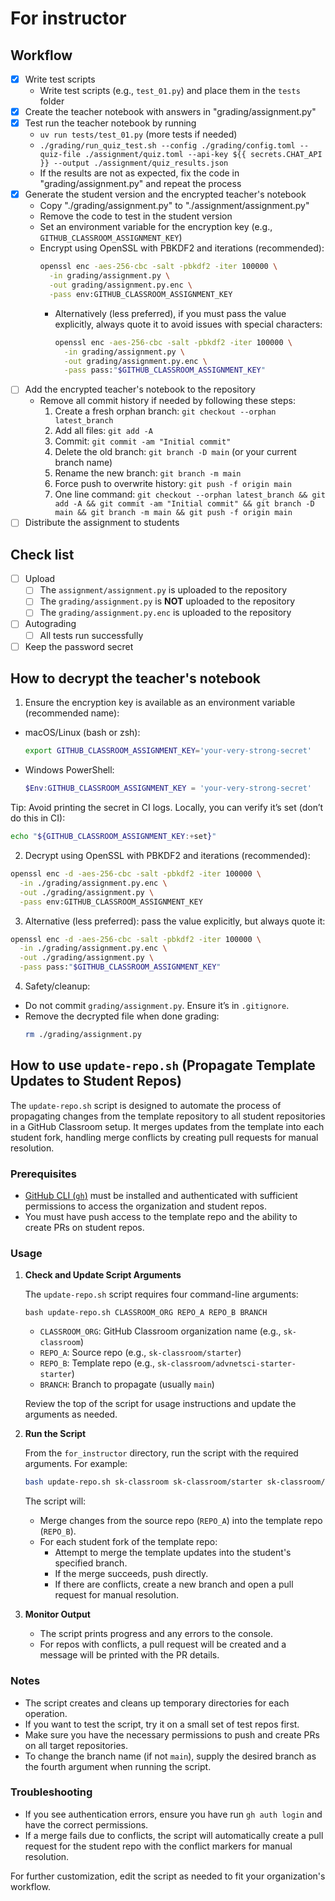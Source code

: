 # For instructor

## Workflow

- [x] Write test scripts
  - Write test scripts (e.g., `test_01.py`) and place them in the `tests` folder
- [x] Create the teacher notebook with answers in "grading/assignment.py"
- [x] Test run the teacher notebook by running
  - `uv run tests/test_01.py`  (more tests if needed)
  - `./grading/run_quiz_test.sh --config ./grading/config.toml --quiz-file ./assignment/quiz.toml --api-key ${{ secrets.CHAT_API }} --output ./assignment/quiz_results.json`
  - If the results are not as expected, fix the code in "grading/assignment.py" and repeat the process
- [x] Generate the student version and the encrypted teacher's notebook
  - Copy "./grading/assignment.py" to "./assignment/assignment.py"
  - Remove the code to test in the student version
  - Set an environment variable for the encryption key (e.g., `GITHUB_CLASSROOM_ASSIGNMENT_KEY`)
  - Encrypt using OpenSSL with PBKDF2 and iterations (recommended):
    ```bash
    openssl enc -aes-256-cbc -salt -pbkdf2 -iter 100000 \
      -in grading/assignment.py \
      -out grading/assignment.py.enc \
      -pass env:GITHUB_CLASSROOM_ASSIGNMENT_KEY
    ```
    - Alternatively (less preferred), if you must pass the value explicitly, always quote it to avoid issues with special characters:
      ```bash
      openssl enc -aes-256-cbc -salt -pbkdf2 -iter 100000 \
        -in grading/assignment.py \
        -out grading/assignment.py.enc \
        -pass pass:"$GITHUB_CLASSROOM_ASSIGNMENT_KEY"
      ```
- [ ] Add the encrypted teacher's notebook to the repository
  - Remove all commit history if needed by following these steps:
    1. Create a fresh orphan branch: `git checkout --orphan latest_branch`
    2. Add all files: `git add -A`
    3. Commit: `git commit -am "Initial commit"`
    4. Delete the old branch: `git branch -D main` (or your current branch name)
    5. Rename the new branch: `git branch -m main`
    6. Force push to overwrite history: `git push -f origin main`
    7. One line command: `git checkout --orphan latest_branch && git add -A && git commit -am "Initial commit" && git branch -D main && git branch -m main && git push -f origin main`
- [ ] Distribute the assignment to students

## Check list

- [ ] Upload
  - [ ] The `assignment/assignment.py` is uploaded to the repository
  - [ ] The `grading/assignment.py` is **NOT** uploaded to the repository
  - [ ] The `grading/assignment.py.enc` is uploaded to the repository
- [ ] Autograding
  - [ ] All tests run successfully
- [ ] Keep the password secret

## How to decrypt the teacher's notebook

1) Ensure the encryption key is available as an environment variable (recommended name):

- macOS/Linux (bash or zsh):
  ```bash
  export GITHUB_CLASSROOM_ASSIGNMENT_KEY='your-very-strong-secret'
  ```
- Windows PowerShell:
  ```powershell
  $Env:GITHUB_CLASSROOM_ASSIGNMENT_KEY = 'your-very-strong-secret'
  ```

Tip: Avoid printing the secret in CI logs. Locally, you can verify it’s set (don’t do this in CI):
```bash
echo "${GITHUB_CLASSROOM_ASSIGNMENT_KEY:+set}"
```

2) Decrypt using OpenSSL with PBKDF2 and iterations (recommended):
```bash
openssl enc -d -aes-256-cbc -salt -pbkdf2 -iter 100000 \
  -in ./grading/assignment.py.enc \
  -out ./grading/assignment.py \
  -pass env:GITHUB_CLASSROOM_ASSIGNMENT_KEY
```

3) Alternative (less preferred): pass the value explicitly, but always quote it:
```bash
openssl enc -d -aes-256-cbc -salt -pbkdf2 -iter 100000 \
  -in ./grading/assignment.py.enc \
  -out ./grading/assignment.py \
  -pass pass:"$GITHUB_CLASSROOM_ASSIGNMENT_KEY"
```

4) Safety/cleanup:
- Do not commit `grading/assignment.py`. Ensure it’s in `.gitignore`.
- Remove the decrypted file when done grading:
  ```bash
  rm ./grading/assignment.py
  ```

## How to use `update-repo.sh` (Propagate Template Updates to Student Repos)

The `update-repo.sh` script is designed to automate the process of propagating changes from the template repository to all student repositories in a GitHub Classroom setup. It merges updates from the template into each student fork, handling merge conflicts by creating pull requests for manual resolution.

### Prerequisites

- [GitHub CLI (`gh`)](https://cli.github.com/) must be installed and authenticated with sufficient permissions to access the organization and student repos.
- You must have push access to the template repo and the ability to create PRs on student repos.

### Usage

1. **Check and Update Script Arguments**

   The `update-repo.sh` script requires four command-line arguments:
   ```
   bash update-repo.sh CLASSROOM_ORG REPO_A REPO_B BRANCH
   ```
   - `CLASSROOM_ORG`: GitHub Classroom organization name (e.g., `sk-classroom`)
   - `REPO_A`: Source repo (e.g., `sk-classroom/starter`)
   - `REPO_B`: Template repo (e.g., `sk-classroom/advnetsci-starter-starter`)
   - `BRANCH`: Branch to propagate (usually `main`)

   Review the top of the script for usage instructions and update the arguments as needed.

2. **Run the Script**

   From the `for_instructor` directory, run the script with the required arguments. For example:
   ```bash
   bash update-repo.sh sk-classroom sk-classroom/starter sk-classroom/advnetsci-starter-starter main
   ```

   The script will:
   - Merge changes from the source repo (`REPO_A`) into the template repo (`REPO_B`).
   - For each student fork of the template repo:
     - Attempt to merge the template updates into the student's specified branch.
     - If the merge succeeds, push directly.
     - If there are conflicts, create a new branch and open a pull request for manual resolution.

3. **Monitor Output**

   - The script prints progress and any errors to the console.
   - For repos with conflicts, a pull request will be created and a message will be printed with the PR details.

### Notes

- The script creates and cleans up temporary directories for each operation.
- If you want to test the script, try it on a small set of test repos first.
- Make sure you have the necessary permissions to push and create PRs on all target repositories.
- To change the branch name (if not `main`), supply the desired branch as the fourth argument when running the script.

### Troubleshooting

- If you see authentication errors, ensure you have run `gh auth login` and have the correct permissions.
- If a merge fails due to conflicts, the script will automatically create a pull request for the student repo with the conflict markers for manual resolution.

For further customization, edit the script as needed to fit your organization's workflow.
